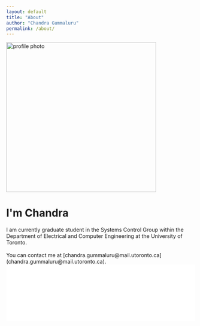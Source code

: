 ```yaml
---
layout: default
title: "About"
author: "Chandra Gummaluru"
permalink: /about/
---
```




<img src="https://github.com/chandra-gummaluru/chandra-gummaluru.github.io/raw/master/media/profile4.png" alt="profile photo" width="400"/>
<h1>I'm Chandra</h1>
I am currently graduate student in the Systems Control Group within the Department of Electrical and Computer Engineering at the University of Toronto. <br><br> You can contact me at [chandra.gummaluru@mail.utoronto.ca](chandra.gummaluru@mail.utoronto.ca).

<embed src="/assets/cn_Lin_Ctl_Thry.pdf" type="application/pdf" width="100%">
